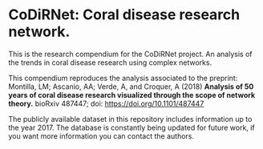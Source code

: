 # CoDiRNet: Coral disease research network.

This is the research compendium for the CoDiRNet project. An analysis of the trends in coral disease research using complex networks.

This compendium reproduces the analysis associated to the preprint: Montilla, LM; Ascanio, AA; Verde, A, and Croquer, A (2018) **Analysis of 50 years of coral disease research visualized through the scope of network theory.** bioRxiv 487447; doi: https://doi.org/10.1101/487447

The publicly available dataset in this repository includes information up to the year 2017. The database is constantly being updated for future work, if you want more information you can contact the authors.
